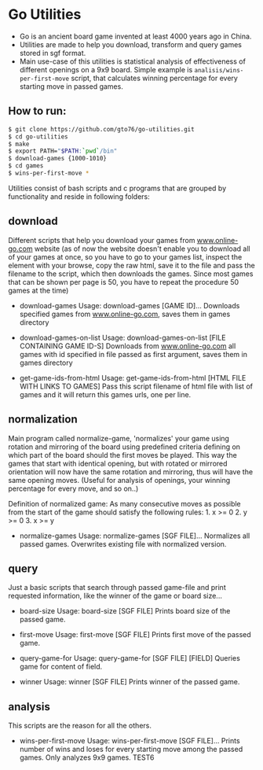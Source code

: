 
Go Utilities
============
 
* Go is an ancient board game invented at least 4000 years ago in China. 
* Utilities are made to help you download, transform and query games stored in sgf format. 
* Main use-case of this utilities is statistical analysis of effectiveness of different openings on a 9x9 board. Simple example is `analisis/wins-per-first-move` script, that calculates winning percentage for every starting move in passed games.
 
How to run:
-----------
```bash
$ git clone https://github.com/gto76/go-utilities.git
$ cd go-utilities
$ make
$ export PATH="$PATH:`pwd`/bin" 
$ download-games {1000-1010}
$ cd games
$ wins-per-first-move *
```
 
Utilities consist of bash scripts and c programs that are grouped by functionality and reside in following folders: 
  
download
--------
Different scripts that help you download your games from www.online-go.com website (as of now the website doesn't enable you to download all of your games at once, so you have to go to your games list, inspect the element with your browse, copy the raw html, save it to the file and pass the filename to the script, which then downloads the games. Since most games that can be shown per page is 50, you have to repeat the procedure 50 games at the time)
 
* download-games
Usage: download-games [GAME ID]...
Downloads specified games from www.online-go.com, saves them in games directory

* download-games-on-list
Usage: download-games-on-list [FILE CONTAINING GAME ID-S]
Downloads from www.online-go.com all games with id specified in file passed as first argument, saves them in games directory

* get-game-ids-from-html
Usage: get-game-ids-from-html [HTML FILE WITH LINKS TO GAMES]
Pass this script filename of html file with list of games and it will return this games urls, one per line.

normalization
-------------
Main program called normalize-game, 'normalizes' your game using rotation and mirroring of the board using predefined criteria defining on which part of the board should the first moves be played. This way the games that start with identical opening, but with rotated or mirrored orientation will now have the same rotation and mirroring, thus will have the same opening moves. (Useful for analysis of openings, your winning percentage for every move, and so on..)
 
Definition of normalized game:
As many consecutive moves as possible from the start of the game should satisfy the following rules:
	1. x >= 0
	2. y >= 0
	3. x >= y
 
* normalize-games
Usage: normalize-games [SGF FILE]...
Normalizes all passed games. Overwrites existing file with normalized version.

query
-----
Just a basic scripts that search through passed game-file and print requested information, like the winner of the game or board size...
 
* board-size
Usage: board-size [SGF FILE]
Prints board size of the passed game.

* first-move
Usage: first-move [SGF FILE]
Prints first move of the passed game.

* query-game-for
Usage: query-game-for [SGF FILE] [FIELD]
Queries game for content of field.

* winner
Usage: winner [SGF FILE]
Prints winner of the passed game.

analysis
--------
This scripts are the reason for all the others.
 
* wins-per-first-move
Usage: wins-per-first-move [SGF FILE]...
Prints number of wins and loses for every starting move among the passed games. Only analyzes 9x9 games. TEST6

